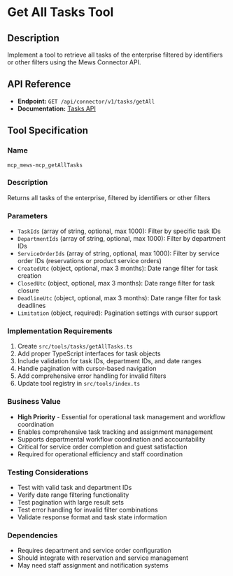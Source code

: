 # Get All Tasks Tool

## Description
Implement a tool to retrieve all tasks of the enterprise filtered by identifiers or other filters using the Mews Connector API.

## API Reference
- **Endpoint:** `GET /api/connector/v1/tasks/getAll`
- **Documentation:** [Tasks API](https://mews-systems.gitbook.io/connector-api/operations/tasks#get-all-tasks)

## Tool Specification

### Name
`mcp_mews-mcp_getAllTasks`

### Description
Returns all tasks of the enterprise, filtered by identifiers or other filters

### Parameters
- `TaskIds` (array of string, optional, max 1000): Filter by specific task IDs
- `DepartmentIds` (array of string, optional, max 1000): Filter by department IDs
- `ServiceOrderIds` (array of string, optional, max 1000): Filter by service order IDs (reservations or product service orders)
- `CreatedUtc` (object, optional, max 3 months): Date range filter for task creation
- `ClosedUtc` (object, optional, max 3 months): Date range filter for task closure
- `DeadlineUtc` (object, optional, max 3 months): Date range filter for task deadlines
- `Limitation` (object, required): Pagination settings with cursor support

### Implementation Requirements
1. Create `src/tools/tasks/getAllTasks.ts`
2. Add proper TypeScript interfaces for task objects
3. Include validation for task IDs, department IDs, and date ranges
4. Handle pagination with cursor-based navigation
5. Add comprehensive error handling for invalid filters
6. Update tool registry in `src/tools/index.ts`

### Business Value
- **High Priority** - Essential for operational task management and workflow coordination
- Enables comprehensive task tracking and assignment management
- Supports departmental workflow coordination and accountability
- Critical for service order completion and guest satisfaction
- Required for operational efficiency and staff coordination

### Testing Considerations
- Test with valid task and department IDs
- Verify date range filtering functionality
- Test pagination with large result sets
- Test error handling for invalid filter combinations
- Validate response format and task state information

### Dependencies
- Requires department and service order configuration
- Should integrate with reservation and service management
- May need staff assignment and notification systems 